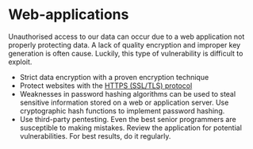 # Web-applications

Unauthorised access to our data can occur due to a web application not properly protecting data. A lack of quality encryption and improper key generation is often cause. Luckily, this type of vulnerability is difficult to exploit.

* Strict data encryption with a proven encryption technique
* Protect websites with the [HTTPS (SSL/TLS) protocol](../protocols/Transport-Layer-Security-Secure-Sockets-Layer-(TLS-SSL).md)
* Weaknesses in password hashing algorithms can be used to steal sensitive information stored on a web or application server. Use cryptographic hash functions to implement password hashing.
* Use third-party pentesting. Even the best senior programmers are susceptible to making mistakes. Review the application for potential vulnerabilities. For best results, do it regularly.
